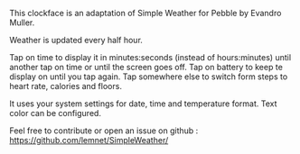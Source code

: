 This clockface is an adaptation of Simple Weather for Pebble by Evandro Muller.

Weather is updated every half hour.

Tap on time to display it in minutes:seconds (instead of hours:minutes) until another tap on time or until the screen goes off.
Tap on battery to keep te display on until you tap again.
Tap somewhere else to switch form steps to heart rate, calories and floors.

It uses your system settings for date, time and temperature format.
Text color can be configured.


Feel free to contribute or open an issue on github : https://github.com/lemnet/SimpleWeather/